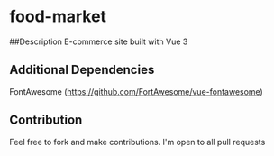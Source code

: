 # food-market

##Description
E-commerce site built with Vue 3

## Additional Dependencies
FontAwesome (https://github.com/FortAwesome/vue-fontawesome)

## Contribution
Feel free to fork and make contributions. I'm open to all pull requests


